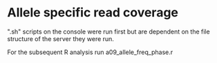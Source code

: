 
# Allele specific read coverage

".sh" scripts on the console were run first but are dependent on the file structure of the server they were run.

For the subsequent R analysis run a09_allele_freq_phase.r



